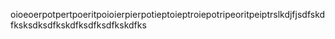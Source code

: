 oioeoerpotpertpoeritpoioierpierpotieptoieptroiepotripeoritpeiptrslkdjfjsdfskdfksksdksdfkskdfksdfksdfkskdfks
